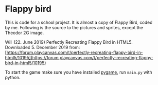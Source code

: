 # Flappy bird

This is code for a school project.  It is almost a copy of Flappy Bird, coded by me.  Following is the source to the pictures and sprites, except the Theodor 2G image.

Will (22. June 2019) Perfectly Recreating Flappy Bird in HTML5.  Downloaded 5. December 2019 from:
[https://forum.playcanvas.com/t/perfectly-recreating-flappy-bird-in-html5/10195](https://forum.playcanvas.com/t/perfectly-recreating-flappy-bird-in-html5/10195)

To start the game make sure you have installed [pygame](https://www.pygame.org/), run `main.py` with python.
